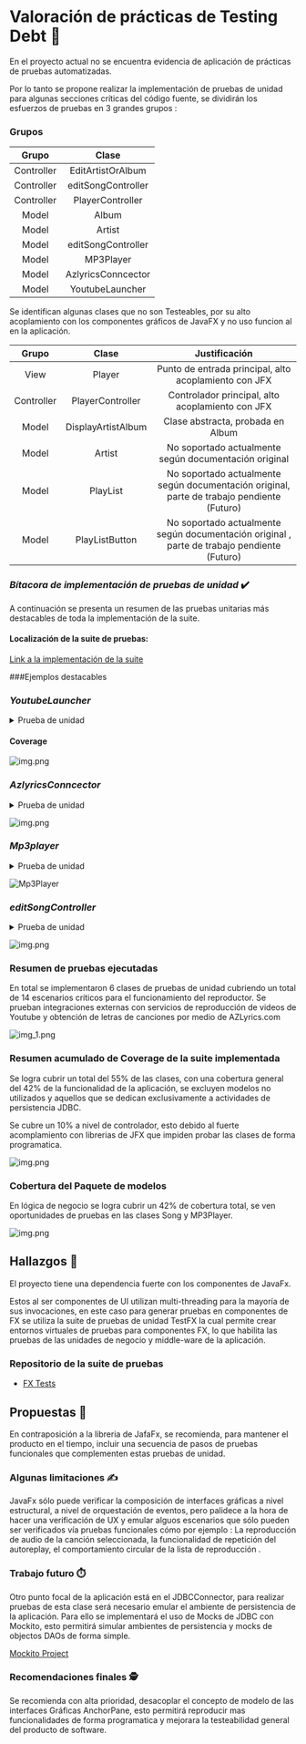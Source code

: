 # Valoración de prácticas de Testing Debt  🧪

En el proyecto actual no se encuentra evidencia de aplicación de prácticas de pruebas automatizadas.

Por lo tanto se propone realizar la implementación de pruebas de unidad para algunas secciones críticas del código fuente, se dividirán los esfuerzos de pruebas en 3 grandes grupos : 

### Grupos

|   Grupo    |       Clase        |   
|:----------:|:------------------:|
| Controller | EditArtistOrAlbum  |
| Controller | editSongController |
| Controller |  PlayerController  |
|   Model    |       Album        |
|   Model    |       Artist       |
|   Model    | editSongController |
|   Model    |     MP3Player      |
|   Model    |  AzlyricsConncector   |
|   Model    |  YoutubeLauncher   |

Se identifican algunas clases que no son Testeables, por su alto acoplamiento con 
los componentes gráficos de JavaFX y no uso funcion al en la aplicación.


|   Grupo    |       Clase        |                                        Justificación                                        |
|:----------:|:------------------:|:-------------------------------------------------------------------------------------------:|
|    View    |       Player       |                    Punto de entrada principal, alto acoplamiento con JFX                    |
| Controller |  PlayerController  |                      Controlador principal, alto acoplamiento con JFX                       |
|   Model    | DisplayArtistAlbum |                              Clase abstracta, probada en Album                              |
|   Model    |       Artist       |                   No soportado actualmente  según documentación original                    |
|   Model    |      PlayList      | No soportado actualmente  según documentación original, parte de trabajo pendiente (Futuro) |
|   Model    |   PlayListButton   |                   No soportado actualmente  según documentación original  , parte de trabajo pendiente (Futuro)                  |


### *Bítacora de implementación de pruebas de unidad* ✔️
A continuación se presenta un resumen de las pruebas unitarias más destacables de toda la implementación de la suite. 

#### Localización de la suite de pruebas: 

[Link a la implementación de la suite](https://github.com/sc-martinez/Player/tree/master/src/test/java)

###Ejemplos destacables
### *YoutubeLauncher*
<details><summary>Prueba de unidad</summary>
<p>

#### Encontrado en test/Model/Model.YoutubeLauncherTest.java

```java

import org.junit.Test;

public class Model.YoutubeLauncherTest{

@Test
public void findYoutubeLinkWhenSongExists(){
        //Arrange
        Song s=new Song
        .SongBuilder("")
        .album("meteora")
        .artist("Linkin Park")
        .title("In The End")
        .build();
        YoutubeLauncher yb=new YoutubeLauncher(s);
        //Act
        String result=yb.findYoutubeLink();
        //Assert
        assertNotNull(result);
        }

@Test
public void findYoutubeLinkWhenSongNotExists(){
        //Arrange
        Song s=new Song
        .SongBuilder("")
        .album("unknown")
        .artist("unknown")
        .title("1231asdazsdasdasd12w112312312312@!@##")
        .build();
        YoutubeLauncher yb=new YoutubeLauncher(s);
        //Act
        String result=yb.findYoutubeLink();
        //Assert
        assertNull(result);
        }


        }
```

</details></p>

#### Coverage

![img.png](TestsYoutubeLauncher.png)



### *AzlyricsConncector*
<details><summary>Prueba de unidad</summary>
<p>

#### Encontrado en test/Model/AzlyricsConncectortest.java

```java

import org.junit.Test;

import static org.junit.Assert.*;

public class Model.AzlyricsConncectorTest{

@Test
public void returnLyricsWhenSongExists(){
        //Arrange
        AzlyricsConncector connector=new AzlyricsConncector("linkinpark","In The End");
        //Act
        connector.run();
        //Assert
        assertNotNull(connector.returnLyrics());
        }

@Test
public void returnLyricsWhenSongNoExists(){
        //Arrange
        AzlyricsConncector connector=new AzlyricsConncector("linkinpark","123123asdasfasdfasd");
        //Act
        connector.run();
        //Assert
        assertNull(connector.returnLyrics());
        }

        }
```

</details></p>



![img.png](Resources/AzLyricsConnector.png)



### *Mp3player*
<details><summary>Prueba de unidad</summary>
<p>

#### Encontrado en test/Model/Mp3playerTest.java

```java

package Model;

import javafx.application.Platform;
import javafx.scene.Scene;
import javafx.scene.layout.AnchorPane;
import javafx.stage.Stage;
import org.testfx.assertions.api.Assertions;
import org.testfx.framework.junit.ApplicationTest;

import org.junit.Test;

import java.util.LinkedList;
import java.util.List;

import static org.junit.Assert.*;

public class Mp3playerTest extends ApplicationTest {

    AnchorPane pane;

    @Override
    public void start(Stage stage) {
        pane = new AnchorPane();
        stage.setScene(new Scene(pane
                , 100, 100));
        stage.show();
    }

    @Test
    public void loadSongs() {
        Song sa = new Song
                .SongBuilder("")
                .album("meteora")
                .artist("Linkin Park")
                .title("Breaking The Habit")
                .build();
        Song sb = new Song
                .SongBuilder("")
                .album("meteora")
                .artist("Linkin Park")
                .title("Numb")
                .build();
        LinkedList<Song> songs = new LinkedList<Song>(List.of(new Song[]{sa, sb}));
        Mp3player mp3 = new Mp3player();
        Platform.runLater(new Thread(() -> {
            mp3.loadBar(pane);
            mp3.loadSongs(songs);
            //Throws exception due that file extension does not exists, but the song is queued into the player
            assertThrows(NullPointerException.class, () -> {
                mp3.setCurrentSong(0);
            });
        }));
    }


    @Test
    public void next() {
        Song sa = new Song
                .SongBuilder("")
                .album("meteora")
                .artist("Linkin Park")
                .title("Breaking The Habit")
                .build();
        LinkedList<Song> songs = new LinkedList<Song>(List.of(new Song[]{sa}));
        Mp3player mp3 = new Mp3player();
        Platform.runLater(new Thread(() -> {
            mp3.loadBar(pane);
            mp3.loadSongs(songs);
            //Throws exception due that file extension does not exists, but the song is queued into the player
            assertThrows(NullPointerException.class, () -> {
                mp3.next();
            });
        }));

    }

    @Test
    public void prev() {
        Song sa = new Song
                .SongBuilder("")
                .album("meteora")
                .artist("Linkin Park")
                .title("Breaking The Habit")
                .build();
        LinkedList<Song> songs = new LinkedList<Song>(List.of(new Song[]{sa}));
        Mp3player mp3 = new Mp3player();
        Platform.runLater(new Thread(() -> {
            mp3.loadBar(pane);
            mp3.loadSongs(songs);
            //Throws exception due that file extension does not exists, but the song is queued into the player
            assertThrows(NullPointerException.class, () -> {
                mp3.prev();
            });
        }));
    }

    @Test
    public void setAutoreplay() {
        Song sa = new Song
                .SongBuilder("")
                .album("meteora")
                .artist("Linkin Park")
                .title("Breaking The Habit")
                .build();
        Mp3player mp3 = new Mp3player();
        Platform.runLater(new Thread(() -> {
            mp3.loadBar(pane);
            //Throws exception due that file extension does not exists, but the song is queued into the player
            assertTrue(mp3.setAutoreplay());
            assertFalse(mp3.setAutoreplay());
        }));
    }
}
```

</details></p>

![Mp3Player](Resources/MP3PlayerTest.png)


### *editSongController*
<details><summary>Prueba de unidad</summary>
<p>

#### Encontrado en test/Model/editSongControllerTest.java

```java
package Controller;

import Model.JDBCConnector;
import Model.Song;
import javafx.application.Platform;
import javafx.fxml.FXMLLoader;
import javafx.scene.Scene;
import javafx.scene.layout.Pane;
import javafx.stage.Stage;
import org.junit.Test;
import org.testfx.framework.junit.ApplicationTest;

import java.io.IOException;
import java.sql.SQLException;
import java.util.ArrayList;
import java.util.List;
import java.util.UUID;

import static org.junit.Assert.*;

public class editSongControllerTest extends ApplicationTest {

    FXMLLoader loader;
    String artist = UUID.randomUUID().toString();
    String song = UUID.randomUUID().toString();
    List<Song> songs = new ArrayList<>();

    @Override
    public void start(Stage stage) throws IllegalAccessException, InstantiationException, SQLException, ClassNotFoundException, IOException {
        loader = new FXMLLoader(
                getClass().getResource(
                        "/editSong.fxml"
                )
        );
        stage.setScene(new Scene((Pane) loader.load()));
        stage.show();
        Song sa = new Song
                .SongBuilder("")
                .album("meteora")
                .artist(artist)
                .title(song)
                .build();
        songs.add(sa);
        JDBCConnector.connect();
        JDBCConnector.addArtist(artist);

    }


    @Test
    public void initDataAndRenderContent() {
        Platform.runLater(new Thread(() -> {
            editSongController controller = loader.getController();
            controller.initData(songs.get(0));
            assertEquals(songs.get(0).getArtist(), artist);
        }));
    }

    @Test
    public void initialize() {
        Platform.runLater(new Thread(() -> {
            editSongController controller = loader.getController();
            controller.initialize(null, null);
            assertEquals(songs.get(0).getArtist(), artist);
        }));
    }
}
```

</details></p>

![img.png](Resources/editSongController.png)

### Resumen de pruebas ejecutadas
En total se implementaron 6 clases de pruebas de unidad cubriendo un total de 14 escenarios críticos para el funcionamiento del reproductor. 
Se prueban integraciones externas con servicios de reproducción de videos de Youtube y obtención de letras de canciones por medio de AZLyrics.com

![img_1.png](Resources/AllTests.png)

### Resumen acumulado de Coverage de la suite implementada 

Se logra cubrir un total del 55% de las clases, con una cobertura general del 42% de la funcionalidad de la aplicación, se excluyen modelos no utilizados y aquellos que se dedican exclusivamente a actividades de persistencia JDBC.

Se cubre un 10% a nivel de controlador, esto debido al fuerte acomplamiento con librerias de JFX que impiden probar las clases de forma programatica. 

![img.png](Resources/CoverageAccumulated.png)

### Cobertura del Paquete de modelos

En lógica de negocio se logra cubrir un 42% de cobertura total, se ven oportunidades de pruebas en las clases Song y MP3Player.

![img.png](Resources/model.png)

## Hallazgos 🔎

El proyecto tiene una dependencia fuerte con los componentes de JavaFx. 


Estos al ser componentes de UI utilizan multi-threading para la mayoría de sus invocaciones, en este caso para generar pruebas en componentes de FX se utiliza la suite de pruebas de unidad TestFX la cual permite crear entornos virtuales de pruebas para componentes FX, lo que habilita las pruebas de las unidades de negocio y middle-ware de la aplicación. 

### Repositorio de la suite de pruebas 

- [FX Tests](https://github.com/TestFX/TestFX)


## Propuestas  📝
En contraposición a la libreria de JafaFx, se recomienda, para mantener el producto en el tiempo, incluir una secuencia de pasos de pruebas funcionales que complementen estas pruebas de unidad.

### Algunas limitaciones ✍️

JavaFx sólo puede verificar la composición de interfaces gráficas a nivel estructural, a nivel de orquestación de eventos, pero palidece a la hora de hacer una verificación de UX y emular alguos escenarios que sólo pueden ser verificados vía pruebas funcionales cómo por ejemplo : La reproducción de audio de la canción seleccionada, la funcionalidad de repetición del autoreplay, el comportamiento circular de la lista de reproducción .

### Trabajo futuro  ⏱️

Otro punto focal de la aplicación está en el JDBCConnector, para realizar pruebas de esta clase será necesario emular el ambiente de persistencia de la aplicación.
Para ello se implementará el uso de Mocks de JDBC con Mockito, esto permitirá simular ambientes de persistencia y mocks de objectos DAOs de forma simple. 

[Mockito Project](https://site.mockito.org/)

### Recomendaciones finales 🕵️

Se recomienda con alta prioridad, desacoplar el concepto de modelo de las interfaces Gráficas AnchorPane, esto permitirá reproducir mas funcionalidades de forma programatica y mejorara la testeabilidad general del producto de software. 
